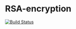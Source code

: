 # RSA-encryption
[![Build Status](https://travis-ci.org/davemachado/RSA-encryption.svg?branch=master)](https://travis-ci.org/davemachado/RSA-encryption)